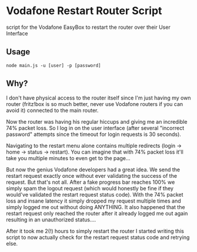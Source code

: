 # Vodafone Restart Router Script

script for the Vodafone EasyBox to restart the router over their User Interface

## Usage

`node main.js -u [user] -p [password]`

## Why?

I don't have physical access to the router itself since I'm just having my own router (fritz!box is so much better,
never use Vodafone routers if you can avoid it) connected to the main router.

Now the router was having his regular hiccups and giving me an incredible 74% packet loss.
So I log in on the user interface (after several "incorrect password" attempts since the timeout for login requests is
30 seconds).

Navigating to the restart menu alone contains multiple redirects (login -> home -> status -> restart). You can imagine
that with 74% packet loss it'll take you multiple minutes to even get to the page...

But now the genius Vodafone developers had a great idea. We send the restart request exactly once without ever
validating the success of the request.
But that's not all. After a fake progress bar reaches 100% we simply spam the logout request (which would honestly be
fine if they would've validated the restart request status code).
With the 74% packet loss and insane latency it simply dropped my request multiple times and simply logged me out without
doing ANYTHING. It also happened that the restart request only reached the router after it already logged me out again
resulting in an unauthorized status....

After it took me 2(!) hours to simply restart the router I started writing this script to now actually check for the
restart request status code and retrying else.
